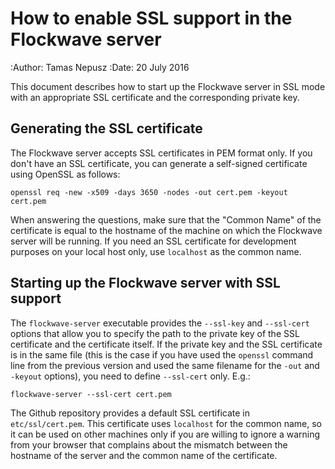How to enable SSL support in the Flockwave server
=================================================

:Author: Tamas Nepusz
:Date: 20 July 2016

This document describes how to start up the Flockwave server in SSL mode with
an appropriate SSL certificate and the corresponding private key.

Generating the SSL certificate
------------------------------

The Flockwave server accepts SSL certificates in PEM format only. If you don't
have an SSL certificate, you can generate a self-signed certificate using
OpenSSL as follows:

```
openssl req -new -x509 -days 3650 -nodes -out cert.pem -keyout cert.pem
```

When answering the questions, make sure that the "Common Name" of the
certificate is equal to the hostname of the machine on which the Flockwave
server will be running. If you need an SSL certificate for development purposes
on your local host only, use ``localhost`` as the common name.

Starting up the Flockwave server with SSL support
-------------------------------------------------

The ``flockwave-server`` executable provides the ``--ssl-key`` and
``--ssl-cert`` options that allow you to specify the path to the private key of
the SSL certificate and the certificate itself. If the private key and the SSL
certificate is in the same file (this is the case if you have used the
``openssl`` command line from the previous version and used the same filename
for the ``-out`` and ``-keyout`` options), you need to define ``--ssl-cert``
only. E.g.:

```
flockwave-server --ssl-cert cert.pem
```

The Github repository provides a default SSL certificate in
``etc/ssl/cert.pem``. This certificate uses ``localhost`` for the common name,
so it can be used on other machines only if you are willing to ignore a warning
from your browser that complains about the mismatch between the hostname of the
server and the common name of the certificate.
